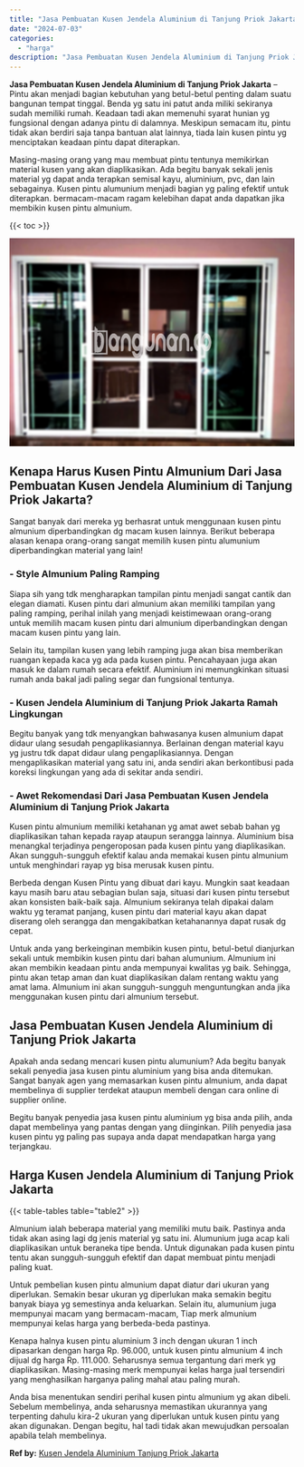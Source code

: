 ```yaml
---
title: "Jasa Pembuatan Kusen Jendela Aluminium di Tanjung Priok Jakarta"
date: "2024-07-03"
categories: 
  - "harga"
description: "Jasa Pembuatan Kusen Jendela Aluminium di Tanjung Priok Jakarta. Anda bisa menentukan sendiri perihal kusen pintu almunium yg akan dibeli. Sebelum membelinya..."
---
```


**Jasa Pembuatan Kusen Jendela Aluminium di Tanjung Priok Jakarta** – Pintu akan menjadi bagian kebutuhan yang betul-betul penting dalam suatu bangunan tempat tinggal. Benda yg satu ini patut anda miliki sekiranya sudah memiliki rumah. Keadaan tadi akan memenuhi syarat hunian yg fungsional dengan adanya pintu di dalamnya. Meskipun semacam itu, pintu tidak akan berdiri saja tanpa bantuan alat lainnya, tiada lain kusen pintu yg menciptakan keadaan pintu dapat diterapkan.

Masing-masing orang yang mau membuat pintu tentunya memikirkan material kusen yang akan diaplikasikan. Ada begitu banyak sekali jenis material yg dapat anda terapkan semisal kayu, aluminium, pvc, dan lain sebagainya. Kusen pintu alumunium menjadi bagian yg paling efektif untuk diterapkan. bermacam-macam ragam kelebihan dapat anda dapatkan jika membikin kusen pintu almunium.

{{< toc >}}

![Jasa Pembuatan Kusen Jendela Aluminium di Tanjung Priok Jakarta](/images/harga-kusen-jendela-alumunium-04.png)

## Kenapa Harus Kusen Pintu Almunium Dari Jasa Pembuatan Kusen Jendela Aluminium di Tanjung Priok Jakarta?

Sangat banyak dari mereka yg berhasrat untuk menggunaan kusen pintu almunium diperbandingkan dg macam kusen lainnya. Berikut beberapa alasan kenapa orang-orang sangat memilih kusen pintu alumunium diperbandingkan material yang lain!

### \- Style Almunium Paling Ramping

Siapa sih yang tdk mengharapkan tampilan pintu menjadi sangat cantik dan elegan diamati. Kusen pintu dari almunium akan memiliki tampilan yang paling ramping, perihal inilah yang menjadi keistimewaan orang-orang untuk memilih macam kusen pintu dari almunium diperbandingkan dengan macam kusen pintu yang lain.

Selain itu, tampilan kusen yang lebih ramping juga akan bisa memberikan ruangan kepada kaca yg ada pada kusen pintu. Pencahayaan juga akan masuk ke dalam rumah secara efektif. Aluminium ini memungkinkan situasi rumah anda bakal jadi paling segar dan fungsional tentunya.

### \- Kusen Jendela Aluminium di Tanjung Priok Jakarta Ramah Lingkungan

Begitu banyak yang tdk menyangkan bahwasanya kusen almunium dapat didaur ulang sesudah pengaplikasiannya. Berlainan dengan material kayu yg justru tdk dapat didaur ulang pengaplikasiannya. Dengan mengaplikasikan material yang satu ini, anda sendiri akan berkontibusi pada koreksi lingkungan yang ada di sekitar anda sendiri.

### \- Awet Rekomendasi Dari Jasa Pembuatan Kusen Jendela Aluminium di Tanjung Priok Jakarta

Kusen pintu almunium memiliki ketahanan yg amat awet sebab bahan yg diaplikasikan tahan kepada rayap ataupun serangga lainnya. Aluminium bisa menangkal terjadinya pengeroposan pada kusen pintu yang diaplikasikan. Akan sungguh-sungguh efektif kalau anda memakai kusen pintu almunium untuk menghindari rayap yg bisa merusak kusen pintu.

Berbeda dengan Kusen Pintu yang dibuat dari kayu. Mungkin saat keadaan kayu masih baru atau sebagian bulan saja, situasi dari kusen pintu tersebut akan konsisten baik-baik saja. Almunium sekiranya telah dipakai dalam waktu yg teramat panjang, kusen pintu dari material kayu akan dapat diserang oleh serangga dan mengakibatkan ketahanannya dapat rusak dg cepat.

Untuk anda yang berkeinginan membikin kusen pintu, betul-betul dianjurkan sekali untuk membikin kusen pintu dari bahan alumunium. Almunium ini akan membikin keadaan pintu anda mempunyai kwalitas yg baik. Sehingga, pintu akan tetap aman dan kuat diaplikasikan dalam rentang waktu yang amat lama. Almunium ini akan sungguh-sungguh menguntungkan anda jika menggunakan kusen pintu dari almunium tersebut.

## Jasa Pembuatan Kusen Jendela Aluminium di Tanjung Priok Jakarta

Apakah anda sedang mencari kusen pintu alumunium? Ada begitu banyak sekali penyedia jasa kusen pintu aluminium yang bisa anda ditemukan. Sangat banyak agen yang memasarkan kusen pintu almunium, anda dapat membelinya di supplier terdekat ataupun membeli dengan cara online di supplier online.

Begitu banyak penyedia jasa kusen pintu aluminium yg bisa anda pilih, anda dapat membelinya yang pantas dengan yang diinginkan. Pilih penyedia jasa kusen pintu yg paling pas supaya anda dapat mendapatkan harga yang terjangkau.

## Harga Kusen Jendela Aluminium di Tanjung Priok Jakarta

{{< table-tables table="table2" >}}

Almunium ialah beberapa material yang memiliki mutu baik. Pastinya anda tidak akan asing lagi dg jenis material yg satu ini. Alumunium juga acap kali diaplikasikan untuk beraneka tipe benda. Untuk digunakan pada kusen pintu tentu akan sungguh-sungguh efektif dan dapat membuat pintu menjadi paling kuat.

Untuk pembelian kusen pintu almunium dapat diatur dari ukuran yang diperlukan. Semakin besar ukuran yg diperlukan maka semakin begitu banyak biaya yg semestinya anda keluarkan. Selain itu, alumunium juga mempunyai macam yang bermacam-macam, Tiap merk almunium mempunyai kelas harga yang berbeda-beda pastinya.

Kenapa halnya kusen pintu aluminium 3 inch dengan ukuran 1 inch dipasarkan dengan harga Rp. 96.000, untuk kusen pintu almunium 4 inch dijual dg harga Rp. 111.000. Seharusnya semua tergantung dari merk yg diaplikasikan. Masing-masing merk mempunyai kelas harga jual tersendiri yang menghasilkan harganya paling mahal atau paling murah.

Anda bisa menentukan sendiri perihal kusen pintu almunium yg akan dibeli. Sebelum membelinya, anda seharusnya memastikan ukurannya yang terpenting dahulu kira-2 ukuran yang diperlukan untuk kusen pintu yang akan digunakan. Dengan begitu, hal tadi tidak akan mewujudkan persoalan apabila telah membelinya.

**Ref by:** [Kusen Jendela Aluminium Tanjung Priok Jakarta](https://id.wikipedia.org/wiki/Kusen)
